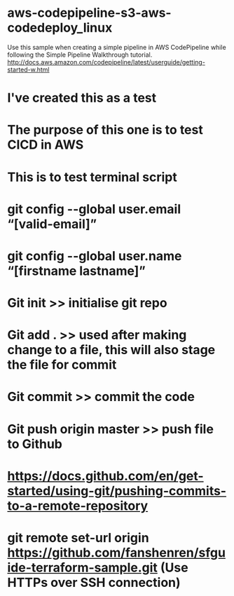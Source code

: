 # aws-codepipeline-s3-aws-codedeploy_linux
Use this sample when creating a simple pipeline in AWS CodePipeline while following the Simple Pipeline Walkthrough tutorial. http://docs.aws.amazon.com/codepipeline/latest/userguide/getting-started-w.html


# I've created this as a test
# The purpose of this one is to test CICD in AWS
# This is to test terminal script

# git config --global user.email “[valid-email]”
# git config --global user.name “[firstname lastname]”
# Git init  >> initialise git repo
# Git add . >> used after making change to a file, this will also stage the file for commit
# Git commit >> commit the code
# Git push origin master >> push file to Github
# https://docs.github.com/en/get-started/using-git/pushing-commits-to-a-remote-repository
# git remote set-url origin https://github.com/fanshenren/sfguide-terraform-sample.git (Use HTTPs over SSH connection)
#
